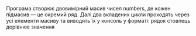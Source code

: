Програма створює двовимірний масив чисел numbers, де кожен підмасив — це окремий ряд. Далі два вкладених цикли проходять через усі елементи масиву та виводять їх у консоль у форматі:
рядок стовпець дорівнює значення
